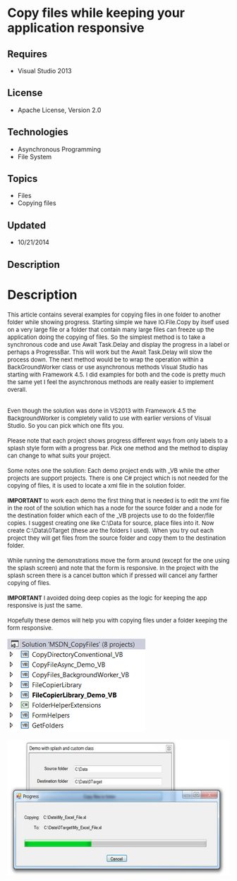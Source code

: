 # Copy files while keeping your application responsive
## Requires
- Visual Studio 2013
## License
- Apache License, Version 2.0
## Technologies
- Asynchronous Programming
- File System
## Topics
- Files
- Copying files
## Updated
- 10/21/2014
## Description

<h1>Description</h1>
<p><span style="font-size:small">This article contains several examples for copying files in one folder to another folder while showing progress. Starting simple we have IO.File.Copy by itself used on a very large file or a folder that contain many large files
 can freeze up the application doing the copying of files. So the simplest method is to take a synchronous code and use Await Task.Delay and display the progress in a label or perhaps a ProgressBar. This will work but the Await Task.Delay will slow the process
 down. The next method would be to wrap the operation within a BackGroundWorker class or use asynchronous methods Visual Studio has starting with Framework 4.5. I did examples for both and the code is pretty much the same yet I feel the asynchronous methods
 are really easier to implement overall.</span></p>
<p><br>
<span style="font-size:small">Even though the solution was done in VS2013 with Framework 4.5 the BackgroundWorker is completely valid to use with earlier versions of Visual Studio. So you can pick which one fits you.</span><br>
<br>
<span style="font-size:small">Please note that each project shows progress different ways from only labels to a splash style form with a progress bar. Pick one method and the method to display can change to what suits your project.</span><br>
<br>
<span style="font-size:small">Some notes one the solution: Each demo project ends with _VB while the other projects are support projects. There is one C# project which is not needed for the copying of files, it is used to locate a xml file in the solution folder.&nbsp;</span><br>
<br>
<span style="font-size:small"><strong>IMPORTANT</strong> to work each demo the first thing that is needed is to edit the xml file in the root of the solution which has a node for the source folder and a node for the destination folder which each of the _VB
 projects use to do the folder/file copies. I suggest creating one like C:\Data for source, place files into it. Now create C:\Data\0Target (these are the folders I used). When you try out each project they will get files from the source folder and copy them
 to the destination folder.</span><br>
<br>
<span style="font-size:small">While running the demonstrations move the form around (except for the one using the splash screen) and note that the form is responsive. In the project with the splash screen there is a cancel button which if pressed will cancel
 any farther copying of files.</span><br>
<br>
<span style="font-size:small"><strong>IMPORTANT</strong> I avoided doing deep copies as the logic for keeping the app responsive is just the same.</span><br>
<br>
<span style="font-size:small">Hopefully these demos will help you with copying files under a folder keeping the form responsive. &nbsp;</span></p>
<p><span style="font-size:small"><img id="127353" src="127353-1pm.png" alt="" width="313" height="215"><br>
</span></p>
<p><span style="font-size:small"><img id="127351" src="127351-untitled-1.jpg" alt="" width="601" height="308"><br>
</span></p>
